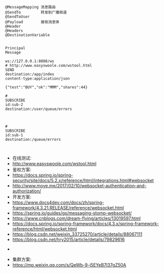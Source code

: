 ```shell
@MessageMapping 消息路由
@SendTo         转发到广播频道
@SendToUser
@Payload        接收消息体
@Header
@Headers
@DestinationVariable


Principal
Message
```

```shell
ws://127.0.0.1:8080/ws
# http://www.easyswoole.com/wstool.html
SEND
destination:/app/index
content-type:application/json

{"test":"BUY","ok":"MMM","shares":44} 

#
SUBSCRIBE
id:sub-2
destination:/user/queue/errors

 

# 
SUBSCRIBE
id:sub-1
destination:/queue/errors

 

```

* 在线测试:
* http://www.easyswoole.com/wstool.html
* 鉴权方案:
* https://docs.spring.io/spring-security/site/docs/5.2.x/reference/html/integrations.html#websocket
* http://www.moye.me/2017/02/10/websocket-authentication-and-authorization/
* 开发方案:
* https://www.docs4dev.com/docs/zh/spring-framework/4.3.21.RELEASE/reference/websocket.html
* https://spring.io/guides/gs/messaging-stomp-websocket/
* https://www.cnblogs.com/dream-flying/articles/13019597.html
* https://docs.spring.io/spring-framework/docs/4.3.x/spring-framework-reference/html/websocket.html
* https://blog.csdn.net/weixin_33725270/article/details/88067111
* https://blog.csdn.net/hry2015/article/details/79829616
* <p>
* 集群方案:
* https://mp.weixin.qq.com/s/QeWb-9-j5EYeB7I37gZ50A
